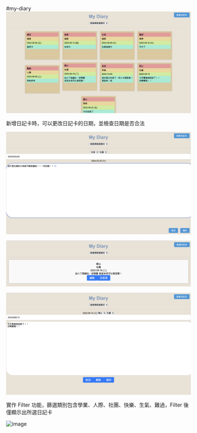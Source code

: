 #my-diary
![image](https://github.com/maggie0101/my-pages/blob/main/my-diary/my-diary-screenshot.png)

新增日記卡時，可以更改日記卡的日期，並檢查日期是否合法

![image](https://github.com/maggie0101/my-pages/blob/main/my-diary/diary2.png)

![image](https://github.com/maggie0101/my-pages/blob/main/my-diary/diary3.png)

![image](https://github.com/maggie0101/my-pages/blob/main/my-diary/diary4.png)

實作 Filter 功能，篩選類別包含學業、人際、社團、快樂、生氣、難過，Filter 後僅顯示出所選日記卡

![image](https://github.com/maggie0101/my-pages/blob/main/my-diary/diary5.png)




